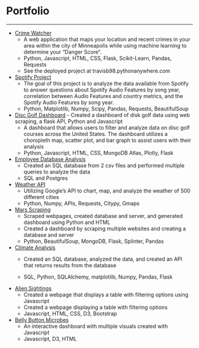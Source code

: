 
# Portfolio
---
- [Crime Watcher](https://github.com/travisb98/Crime_Watcher) 
    - A web application that maps your location and recent crimes in your area within the city of Minneapolis while using machine learning to determine your “Danger Score”.
    - Python, Javascript, HTML, CSS, Flask, Scikit-Learn, Pandas, Requests
    - See the deployed project at travisb98.pythonanywhere.com
- [Spotify Project](https://github.com/travisb98/SpotifySongAnalysisProject)
    - The goal of this project is to analyze the data available from Spotify to answer questions about Spotify Audio Features by song year, correlation between Audio Features and country metrics, and the Spotify Audio Features by song year.
    - Python, Matplotlib, Numpy, Scipy, Pandas, Requests, BeautifulSoup
- [Disc Golf Dashboard](https://github.com/travisb98/Disc_Golf_Dashboard) - Created a dashboard of disk golf data using web scraping, a flask API, Python and Javascript
    - A dashboard that allows users to filter and analyze data on disc golf courses across the United States. The dashboard utilizes a choropleth map, scatter plot, and bar graph to assist users with their analysis
    - Python, Javascript, HTML, CSS, MongoDB Atlas, Plotly, Flask
- [Employee Database Analysis](https://github.com/travisb98/EmployeeDatabase)
    - Created an SQL database from 2 csv files and performed multiple  queries to analyze the data
    - SQL and Postgres   
- [Weather API](https://github.com/travisb98/Weather_API) 
    - Utilizing Google’s API to chart, map, and analyze the weather of 500 different cities
    - Python, Numpy, APIs, Requests, Citypy, Gmaps
- [Mars Scraping](https://github.com/travisb98/Mars_Scraping) 
    - Scraped webpages, created database and server, and generated dashboard using Python and HTML
    - Created a dashboard by scraping multiple websites and creating a database and server
    - Python, BeautifulSoup, MongoDB, Flask, Splinter, Pandas
- [Climate Analysis](https://github.com/travisb98/Climate_Analysis) 
    - Created an SQL database, analyzed the data, and created an API that returns results from the database

    - SQL, Python, SQLAlchemy, matplotlib, Numpy, Pandas, Flask
- [Alien Sightings](https://github.com/travisb98/Javascript_Alien)
    - Created a webpage that displays a table with filtering options using Javascript
    - Created a webpage displaying a table with filtering options
    - Javascript, HTML, CSS, D3, Bootstrap
- [Belly Button Microbes](https://github.com/travisb98/BellyButton)
    - An interactive dashboard with multiple visuals created with Javascript
    - Javascript, D3, HTML






